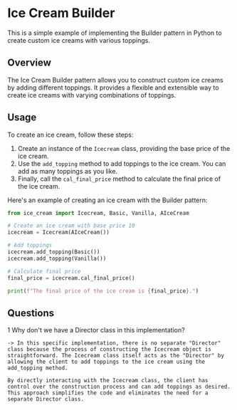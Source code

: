 # Ice Cream Builder

This is a simple example of implementing the Builder pattern in Python to create custom ice creams with various toppings.

## Overview

The Ice Cream Builder pattern allows you to construct custom ice creams by adding different toppings. It provides a flexible and extensible way to create ice creams with varying combinations of toppings.

## Usage

To create an ice cream, follow these steps:

1. Create an instance of the `Icecream` class, providing the base price of the ice cream.
2. Use the `add_topping` method to add toppings to the ice cream. You can add as many toppings as you like.
3. Finally, call the `cal_final_price` method to calculate the final price of the ice cream.

Here's an example of creating an ice cream with the Builder pattern:

```python
from ice_cream import Icecream, Basic, Vanilla, AIceCream

# Create an ice cream with base price 10
icecream = Icecream(AIceCream())

# Add toppings
icecream.add_topping(Basic())
icecream.add_topping(Vanilla())

# Calculate final price
final_price = icecream.cal_final_price()

print(f"The final price of the ice cream is {final_price}.")
```

## Questions

  1 Why don't we have a Director class in this implementation?

    -> In this specific implementation, there is no separate "Director" class because the process of constructing the Icecream object is straightforward. The Icecream class itself acts as the "Director" by allowing the client to add toppings to the ice cream using the add_topping method.

    By directly interacting with the Icecream class, the client has control over the construction process and can add toppings as desired. This approach simplifies the code and eliminates the need for a separate Director class.
